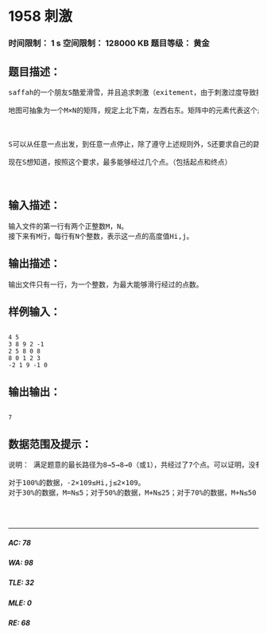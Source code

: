 # 1958 刺激   
### 时间限制： 1 s     空间限制： 128000 KB     题目等级： 黄金  
## 题目描述：  

<pre>
saffah的一个朋友S酷爱滑雪，并且追求刺激（exitement，由于刺激过度导致拼写都缺了个字母），喜欢忽高忽低的感觉。现在S拿到了一张地图，试图制定一个最长路径。然而有的地图过于庞大，不易直接看出，所以S请来了saffah，saffah又请来了你向其帮忙。
 
地图可抽象为一个M×N的矩阵，规定上北下南，左西右东。矩阵中的元素代表这个点的高度。由于S有特殊情况，出于对S的安全考虑，S只能向东滑，向南滑，或者就地停下。我们假定摩擦力可以忽略，那么S的机械能守恒，即S不可能到达比出发点高的地方。
 
 
 
S可以从任意一点出发，到任意一点停止，除了遵守上述规则外，S还要求自己的路线必须是“一上一下一上一下”（这样才刺激对吧），即如果这一时刻比上一时刻的高度高，那么下一时刻只能滑到比这一时刻低的地方，或者停止；反之亦然。保证不会有相邻的两个高度相同的地方。
 
现在S想知道，按照这个要求，最多能够经过几个点。（包括起点和终点）
  

</pre>
  
  
## 输入描述：  

<pre>
输入文件的第一行有两个正整数M，N。
接下来有M行，每行有N个整数，表示这一点的高度值Hi,j。
</pre>
  
  
## 输出描述：  

<pre>
输出文件只有一行，为一个整数，为最大能够滑行经过的点数。
</pre>
  
  
## 样例输入：  

<pre><code>
4 5
3 8 9 2 -1
2 5 8 0 8
8 0 1 2 3
-2 1 9 -1 0
</code></pre>
  
  
## 输出输出：  

<pre><code>
7
</code></pre>
  
  
## 数据范围及提示：  

<pre>
说明： 满足题意的最长路径为8→5→8→0（或1），共经过了7个点。可以证明，没有更长的路径存在。

对于100%的数据，-2×109≤Hi,j≤2×109。
对于30%的数据，M=N≤5；对于50%的数据，M+N≤25；对于70%的数据，M+N≤50；对于100%的数据，M+N≤100。

  

</pre>
  
  
***  

##### AC: 78  
##### WA: 98  
##### TLE: 32  
##### MLE: 0  
##### RE: 68  
